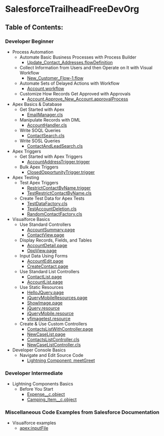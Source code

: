 # SalesforceTrailheadFreeDevOrg

## Table of Contents:

### Developer Beginner
* Process Automation
  * Automate Basic Business Processes with Process Builder
    * [Update_Contact_Addresses.flowDefinition]( src/flowDefinitions/Update_Contact_Addresses.flowDefinition)
  * Collect Information from Users and then Operate on It with Visual Workflow
    * [New_Customer_Flow-1.flow]( src/flows/New_Customer_Flow-1.flow)
  * Automate Sets of Delayed Actions with Workflow
    * [Account.workflow]( src/workflows/Account.workflow)
  * Customize How Records Get Approved with Approvals
    * [Account.Approve_New_Account.approvalProcess]( src/approvalProcesses/Account.Approve_New_Account.approvalProcess)  
* Apex Basics & Database
  * Get Started with Apex
    * [EmailManager.cls]( src/classes/EmailManager.cls)
  * Manipulate Records with DML
    * [AccountHandler.cls]( src/classes/AccountHandler.cls)
  * Write SOQL Queries
    * [ContactSearch.cls]( src/classes/ContactSearch.cls)
  * Write SOSL Queries
    * [ContactAndLeadSearch.cls]( src/classes/ContactAndLeadSearch.cls)
* Apex Triggers
  * Get Started with Apex Triggers
    * [AccountAddressTrigger.trigger]( src/triggers/AccountAddressTrigger.trigger)
  * Bulk Apex Triggers
    * [ClosedOpportunityTrigger.trigger]( src/triggers/ClosedOpportunityTrigger.trigger)
* Apex Testing
  * Test Apex Triggers
    * [RestrictContactByName.trigger]( src/triggers/RestrictContactByName.trigger)
    * [TestRestrictContactByName.cls]( src/classes/TestRestrictContactByName.cls)
  * Create Test Data for Apex Tests
    * [TestDataFactory.cls]( src/classes/TestDataFactory.cls)
    * [TestAccountDeletion.cls]( src/classes/TestAccountDeletion.cls)
    * [RandomContactFactory.cls]( src/classes/RandomContactFactory.cls)
* Visualforce Basics
  * Use Standard Controllers
    * [AccountSummary.page](/src/pages/AccountSummary.page)
    * [ContactView.page](/src/pages/ContactView.page)
  * Display Records, Fields, and Tables
    * [AccountDetail.page](/src/pages/AccountDetail.page)
    * [OppView.page](/src/pages/OppView.page)
  * Input Data Using Forms
	* [AccountEdit.page]( src/pages/AccountEdit.page)
	* [CreateContact.page](src/pages/CreateContact.page)
  * Use Standard List Controllers
  	* [ContactList.page]( src/pages/ContactList.page)
	* [AccountList.page]( src/pages/AccountList.page)
  * Use Static Resources
  	* [HelloJQuery.page]( src/pages/HelloJQuery.page)
	* [jQueryMobileResources.page]( src/pages/jQueryMobileResources.page)
	* [ShowImage.page]( src/pages/ShowImage.page)
	* [jQuery.resource]( src/staticresources/jQuery.resource)
	* [jQueryMobile.resource]( src/staticresources/jQueryMobile.resource)
	* [vfimagetest.resource]( src/staticresources/vfimagetest.resource)
  * Create & Use Custom Controllers
  	* [ContactsListWithController.page]( src/pages/ContactsListWithController.page)
	* [NewCaseList.page]( src/pages/NewCaseList.page)
	* [ContactsListController.cls]( src/classes/ContactsListController.cls)
	* [NewCaseListController.cls]( src/classes/NewCaseListController.cls)
* Developer Console Basics
  * Navigate and Edit Source Code
    * [Lightning Component: meetGreet]( src/aura/meetGreet/)

### Developer Intermediate
* Lightning Components Basics
  * Before You Start
    * [Expense__c.object]( src/objects/Expense__c.object)
    * [Camping_Item__c.object]( src/objects/Camping_Item__c.object)


### Miscellaneous Code Examples from Salesforce Documentation
* Visualforce examples
  * [apex:inputFile]( src/pages/inputFileExample.page) 	

